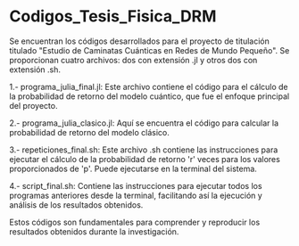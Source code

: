 # Codigos_Tesis_Fisica_DRM

Se encuentran los códigos desarrollados para el proyecto de titulación titulado "Estudio de Caminatas Cuánticas en Redes de Mundo Pequeño". 
Se proporcionan cuatro archivos: dos con extensión .jl y otros dos con extensión .sh.

1.- programa_julia_final.jl: Este archivo contiene el código para el cálculo de la probabilidad de retorno del modelo cuántico, que fue el enfoque principal del proyecto.

2.- programa_julia_clasico.jl: Aquí se encuentra el código para calcular la probabilidad de retorno del modelo clásico.

3.- repeticiones_final.sh: Este archivo .sh contiene las instrucciones para ejecutar el cálculo de la probabilidad de retorno 'r' veces para los valores proporcionados de 'p'. Puede ejecutarse en la terminal del sistema.

4.- script_final.sh: Contiene las instrucciones para ejecutar todos los programas anteriores desde la terminal, facilitando así la ejecución y análisis de los resultados obtenidos.


Estos códigos son fundamentales para comprender y reproducir los resultados obtenidos durante la investigación.
  
